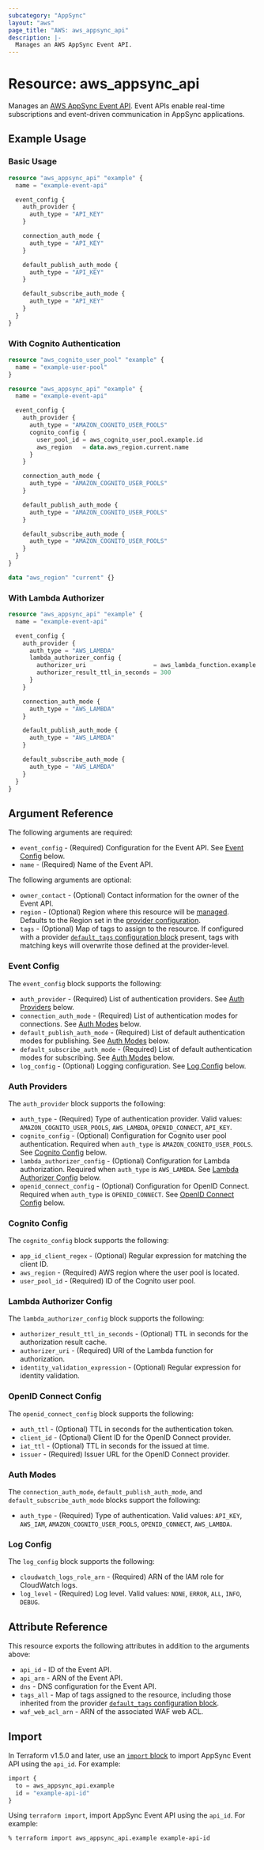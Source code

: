 ```yaml
---
subcategory: "AppSync"
layout: "aws"
page_title: "AWS: aws_appsync_api"
description: |-
  Manages an AWS AppSync Event API.
---
```


# Resource: aws_appsync_api

Manages an [AWS AppSync Event API](https://docs.aws.amazon.com/appsync/latest/eventapi/event-api-concepts.html#API). Event APIs enable real-time subscriptions and event-driven communication in AppSync applications.

## Example Usage

### Basic Usage

```terraform
resource "aws_appsync_api" "example" {
  name = "example-event-api"

  event_config {
    auth_provider {
      auth_type = "API_KEY"
    }

    connection_auth_mode {
      auth_type = "API_KEY"
    }

    default_publish_auth_mode {
      auth_type = "API_KEY"
    }

    default_subscribe_auth_mode {
      auth_type = "API_KEY"
    }
  }
}
```

### With Cognito Authentication

```terraform
resource "aws_cognito_user_pool" "example" {
  name = "example-user-pool"
}

resource "aws_appsync_api" "example" {
  name = "example-event-api"

  event_config {
    auth_provider {
      auth_type = "AMAZON_COGNITO_USER_POOLS"
      cognito_config {
        user_pool_id = aws_cognito_user_pool.example.id
        aws_region   = data.aws_region.current.name
      }
    }

    connection_auth_mode {
      auth_type = "AMAZON_COGNITO_USER_POOLS"
    }

    default_publish_auth_mode {
      auth_type = "AMAZON_COGNITO_USER_POOLS"
    }

    default_subscribe_auth_mode {
      auth_type = "AMAZON_COGNITO_USER_POOLS"
    }
  }
}

data "aws_region" "current" {}
```

### With Lambda Authorizer

```terraform
resource "aws_appsync_api" "example" {
  name = "example-event-api"

  event_config {
    auth_provider {
      auth_type = "AWS_LAMBDA"
      lambda_authorizer_config {
        authorizer_uri                   = aws_lambda_function.example.arn
        authorizer_result_ttl_in_seconds = 300
      }
    }

    connection_auth_mode {
      auth_type = "AWS_LAMBDA"
    }

    default_publish_auth_mode {
      auth_type = "AWS_LAMBDA"
    }

    default_subscribe_auth_mode {
      auth_type = "AWS_LAMBDA"
    }
  }
}
```

## Argument Reference

The following arguments are required:

* `event_config` - (Required) Configuration for the Event API. See [Event Config](#event-config) below.
* `name` - (Required) Name of the Event API.

The following arguments are optional:

* `owner_contact` - (Optional) Contact information for the owner of the Event API.
* `region` - (Optional) Region where this resource will be [managed](https://docs.aws.amazon.com/general/latest/gr/rande.html#regional-endpoints). Defaults to the Region set in the [provider configuration](https://registry.terraform.io/providers/hashicorp/aws/latest/docs#aws-configuration-reference).
* `tags` - (Optional) Map of tags to assign to the resource. If configured with a provider [`default_tags` configuration block](https://registry.terraform.io/providers/hashicorp/aws/latest/docs#default_tags-configuration-block) present, tags with matching keys will overwrite those defined at the provider-level.

### Event Config

The `event_config` block supports the following:

* `auth_provider` - (Required) List of authentication providers. See [Auth Providers](#auth-providers) below.
* `connection_auth_mode` - (Required) List of authentication modes for connections. See [Auth Modes](#auth-modes) below.
* `default_publish_auth_mode` - (Required) List of default authentication modes for publishing. See [Auth Modes](#auth-modes) below.
* `default_subscribe_auth_mode` - (Required) List of default authentication modes for subscribing. See [Auth Modes](#auth-modes) below.
* `log_config` - (Optional) Logging configuration. See [Log Config](#log-config) below.

### Auth Providers

The `auth_provider` block supports the following:

* `auth_type` - (Required) Type of authentication provider. Valid values: `AMAZON_COGNITO_USER_POOLS`, `AWS_LAMBDA`, `OPENID_CONNECT`, `API_KEY`.
* `cognito_config` - (Optional) Configuration for Cognito user pool authentication. Required when `auth_type` is `AMAZON_COGNITO_USER_POOLS`. See [Cognito Config](#cognito-config) below.
* `lambda_authorizer_config` - (Optional) Configuration for Lambda authorization. Required when `auth_type` is `AWS_LAMBDA`. See [Lambda Authorizer Config](#lambda-authorizer-config) below.
* `openid_connect_config` - (Optional) Configuration for OpenID Connect. Required when `auth_type` is `OPENID_CONNECT`. See [OpenID Connect Config](#openid-connect-config) below.

### Cognito Config

The `cognito_config` block supports the following:

* `app_id_client_regex` - (Optional) Regular expression for matching the client ID.
* `aws_region` - (Required) AWS region where the user pool is located.
* `user_pool_id` - (Required) ID of the Cognito user pool.

### Lambda Authorizer Config

The `lambda_authorizer_config` block supports the following:

* `authorizer_result_ttl_in_seconds` - (Optional) TTL in seconds for the authorization result cache.
* `authorizer_uri` - (Required) URI of the Lambda function for authorization.
* `identity_validation_expression` - (Optional) Regular expression for identity validation.

### OpenID Connect Config

The `openid_connect_config` block supports the following:

* `auth_ttl` - (Optional) TTL in seconds for the authentication token.
* `client_id` - (Optional) Client ID for the OpenID Connect provider.
* `iat_ttl` - (Optional) TTL in seconds for the issued at time.
* `issuer` - (Required) Issuer URL for the OpenID Connect provider.

### Auth Modes

The `connection_auth_mode`, `default_publish_auth_mode`, and `default_subscribe_auth_mode` blocks support the following:

* `auth_type` - (Required) Type of authentication. Valid values: `API_KEY`, `AWS_IAM`, `AMAZON_COGNITO_USER_POOLS`, `OPENID_CONNECT`, `AWS_LAMBDA`.

### Log Config

The `log_config` block supports the following:

* `cloudwatch_logs_role_arn` - (Required) ARN of the IAM role for CloudWatch logs.
* `log_level` - (Required) Log level. Valid values: `NONE`, `ERROR`, `ALL`, `INFO`, `DEBUG`.

## Attribute Reference

This resource exports the following attributes in addition to the arguments above:

* `api_id` - ID of the Event API.
* `api_arn` - ARN of the Event API.
* `dns` - DNS configuration for the Event API.
* `tags_all` - Map of tags assigned to the resource, including those inherited from the provider [`default_tags` configuration block](https://registry.terraform.io/providers/hashicorp/aws/latest/docs#default_tags-configuration-block).
* `waf_web_acl_arn` - ARN of the associated WAF web ACL.

## Import

In Terraform v1.5.0 and later, use an [`import` block](https://developer.hashicorp.com/terraform/language/import) to import AppSync Event API using the `api_id`. For example:

```terraform
import {
  to = aws_appsync_api.example
  id = "example-api-id"
}
```

Using `terraform import`, import AppSync Event API using the `api_id`. For example:

```console
% terraform import aws_appsync_api.example example-api-id
```
